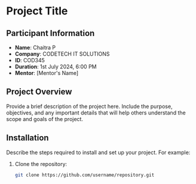 # Project Title

## Participant Information

- **Name**: Chaitra P
- **Company**: CODETECH IT SOLUTIONS
- **ID**: COD345
- **Duration**: 1st July 2024, 6:00 PM
- **Mentor**: [Mentor's Name]

## Project Overview

Provide a brief description of the project here. Include the purpose, objectives, and any important details that will help others understand the scope and goals of the project.

## Installation

Describe the steps required to install and set up your project. For example:

1. Clone the repository:
   ```sh
   git clone https://github.com/username/repository.git
